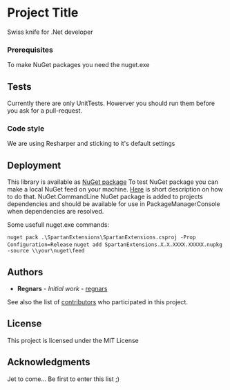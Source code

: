 # Project Title

Swiss knife for .Net developer

### Prerequisites

To make NuGet packages you need the nuget.exe

## Tests

Currently there are only UnitTests. Howerver you should run them before you ask for a pull-request.

### Code style

We are using Resharper and sticking to it's default settings

## Deployment

This library is available as [NuGet package](https://www.nuget.org/packages/SpartanExtensions/)
To test NuGet package you can make a local NuGet feed on your machine. [Here](https://docs.microsoft.com/en-us/nuget/hosting-packages/local-feeds) is short description on how to do that.
NuGet.CommandLine NuGet package is added to projects dependencies and should be available for use in PackageManagerConsole when dependencies are resolved.

Some usefull nuget.exe commands:

`nuget pack .\SpartanExtensions\SpartanExtensions.csproj -Prop Configuration=Release`
`nuget add SpartanExtensions.X.X.XXXX.XXXXX.nupkg -source \\your\nuget\feed`

## Authors

* **Regnars** - *Initial work* - [regnars](https://github.com/regnars)

See also the list of [contributors](https://github.com/regnars/SpartanExtensions/graphs/contributors) who participated in this project.

## License

This project is licensed under the MIT License

## Acknowledgments

Jet to come... Be first to enter this list ;)